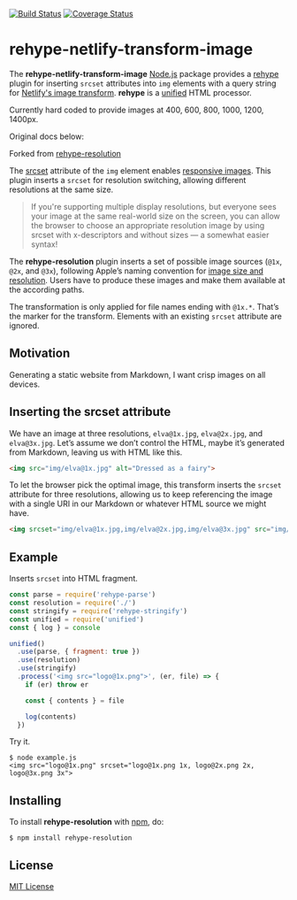 [![Build Status](https://secure.travis-ci.org/michaelnisi/rehype-resolution.svg)](http://travis-ci.org/michaelnisi/rehype-resolution)
[![Coverage Status](https://coveralls.io/repos/github/michaelnisi/rehype-resolution/badge.svg?branch=master)](https://coveralls.io/github/michaelnisi/rehype-resolution?branch=master)

# rehype-netlify-transform-image



The **rehype-netlify-transform-image** [Node.js](https://nodejs.com) package provides a [rehype](https://github.com/rehypejs/rehype) plugin for inserting `srcset` attributes into `img` elements with a query string for [Netlify's image transform](https://docs.netlify.com/large-media/transform-images). **rehype** is a [unified](https://unified.js.org) HTML processor.

Currently hard coded to provide images at 400, 600, 800, 1000, 1200, 1400px.

Original docs below:

Forked from [rehype-resolution](https://github.com/michaelnisi/rehype-resolution)

The [srcset](https://developer.mozilla.org/en-US/docs/Web/HTML/Element/img#attr-srcset) attribute of the `img` element enables [responsive images](https://developer.mozilla.org/en-US/docs/Learn/HTML/Multimedia_and_embedding/Responsive_images).  This plugin inserts a `srcset` for resolution switching, allowing different resolutions at the same size.

> If you're supporting multiple display resolutions, but everyone sees your image at the same real-world size on the screen, you can allow the browser to choose an appropriate resolution image by using srcset with x-descriptors and without sizes — a somewhat easier syntax!

The **rehype-resolution** plugin inserts a set of possible image sources (`@1x`, `@2x`, and `@3x`), following Apple’s naming convention for [image size and resolution](https://developer.apple.com/design/human-interface-guidelines/ios/icons-and-images/image-size-and-resolution/). Users have to produce these images and make them available at the according paths.

The transformation is only applied for file names ending with `@1x.*`. That’s the marker for the transform. Elements with an existing `srcset` attribute are ignored.

## Motivation

Generating a static website from Markdown, I want crisp images on all devices.

## Inserting the srcset attribute

We have an image at three resolutions, `elva@1x.jpg`, `elva@2x.jpg`, and `elva@3x.jpg`. Let’s assume we don’t control the HTML, maybe it’s generated from Markdown, leaving us with HTML like this.

```html
<img src="img/elva@1x.jpg" alt="Dressed as a fairy">
```

To let the browser pick the optimal image, this transform inserts the `srcset` attribute for three resolutions, allowing us to keep referencing the image with a single URI in our Markdown or whatever HTML source we might have.

```html
<img srcset="img/elva@1x.jpg,img/elva@2x.jpg,img/elva@3x.jpg" src="img/elva@1x.jpg" alt="Dressed as a fairy">
```

## Example

Inserts `srcset` into HTML fragment.

```js
const parse = require('rehype-parse')
const resolution = require('./')
const stringify = require('rehype-stringify')
const unified = require('unified')
const { log } = console

unified()
  .use(parse, { fragment: true })
  .use(resolution)
  .use(stringify)
  .process('<img src="logo@1x.png">', (er, file) => {
    if (er) throw er

    const { contents } = file

    log(contents)
  })
```

Try it.

```
$ node example.js
<img src="logo@1x.png" srcset="logo@1x.png 1x, logo@2x.png 2x, logo@3x.png 3x">
```

## Installing

To install **rehype-resolution** with [npm](https://www.npmjs.com), do:

```
$ npm install rehype-resolution
```

## License

[MIT License](https://raw.github.com/michaelnisi/rehype-resolution/master/LICENSE)
